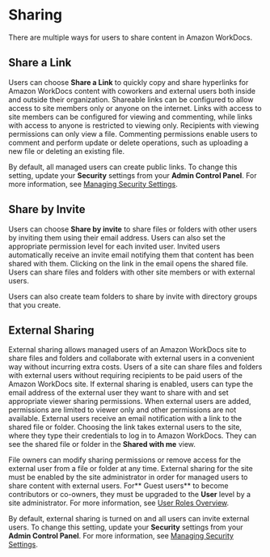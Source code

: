 # Sharing<a name="sharing"></a>

There are multiple ways for users to share content in Amazon WorkDocs\.

## Share a Link<a name="share-link"></a>

Users can choose **Share a Link** to quickly copy and share hyperlinks for Amazon WorkDocs content with coworkers and external users both inside and outside their organization\. Shareable links can be configured to allow access to site members only or anyone on the internet\. Links with access to site members can be configured for viewing and commenting, while links with access to anyone is restricted to viewing only\. Recipients with viewing permissions can only view a file\. Commenting permissions enable users to comment and perform update or delete operations, such as uploading a new file or deleting an existing file\.

By default, all managed users can create public links\. To change this setting, update your **Security** settings from your **Admin Control Panel**\. For more information, see [Managing Security Settings](security-settings.md)\. 

## Share by Invite<a name="share-invite"></a>

Users can choose **Share by invite** to share files or folders with other users by inviting them using their email address\. Users can also set the appropriate permission level for each invited user\. Invited users automatically receive an invite email notifying them that content has been shared with them\. Clicking on the link in the email opens the shared file\. Users can share files and folders with other site members or with external users\. 

Users can also create team folders to share by invite with directory groups that you create\.

## External Sharing<a name="share-external"></a>

External sharing allows managed users of an Amazon WorkDocs site to share files and folders and collaborate with external users in a convenient way without incurring extra costs\. Users of a site can share files and folders with external users without requiring recipients to be paid users of the Amazon WorkDocs site\. If external sharing is enabled, users can type the email address of the external user they want to share with and set appropriate viewer sharing permissions\. When external users are added, permissions are limited to viewer only and other permissions are not available\. External users receive an email notification with a link to the shared file or folder\. Choosing the link takes external users to the site, where they type their credentials to log in to Amazon WorkDocs\. They can see the shared file or folder in the **Shared with me** view\.

File owners can modify sharing permissions or remove access for the external user from a file or folder at any time\. External sharing for the site must be enabled by the site administrator in order for managed users to share content with external users\. For** Guest users** to become contributors or co\-owners, they must be upgraded to the **User** level by a site administrator\. For more information, see [User Roles Overview](users_ovw.md)\.

By default, external sharing is turned on and all users can invite external users\. To change this setting, update your **Security** settings from your **Admin Control Panel**\. For more information, see [Managing Security Settings](security-settings.md)\. 
